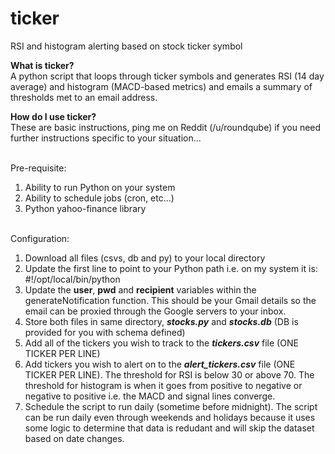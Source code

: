 # ticker
RSI and histogram alerting based on stock ticker symbol

<b>What is ticker?</b><br>
A python script that loops through ticker symbols and generates RSI (14 day average) and histogram (MACD-based metrics)
and emails a summary of thresholds met to an email address.

<b>How do I use ticker?</b><br>
These are basic instructions, ping me on Reddit (/u/roundqube) if you need further instructions specific to your situation...<br><br>

Pre-requisite:<br>
1. Ability to run Python on your system<br>
2. Ability to schedule jobs (cron, etc...)<br>
3. Python yahoo-finance library<br><br>

Configuration:<br>
1. Download all files (csvs, db and py) to your local directory<br>
2. Update the first line to point to your Python path i.e. on my system it is: #!/opt/local/bin/python<br>
3. Update the <b>user</b>, <b>pwd</b> and <b>recipient</b> variables within the generateNotification function.  This should be your Gmail details so the email can be proxied through the Google servers to your inbox.
4. Store both files in same directory, <i><b>stocks.py</b></i> and <i><b>stocks.db</b></i> (DB is provided for you with schema defined)<br>
5. Add all of the tickers you wish to track to the <i><b>tickers.csv</b></i> file (ONE TICKER PER LINE)<br>
6. Add tickers you wish to alert on to the <i><b>alert_tickers.csv</b></i> file (ONE TICKER PER LINE).  The threshold for RSI is below 30 or above 70.  The threshold for histogram is when it goes from positive to negative or negative to positive i.e. the MACD and signal lines converge.<br>
7. Schedule the script to run daily (sometime before midnight).  The script can be run daily even through weekends and holidays because it uses some logic to determine that data is redudant and will skip the dataset based on date changes.
